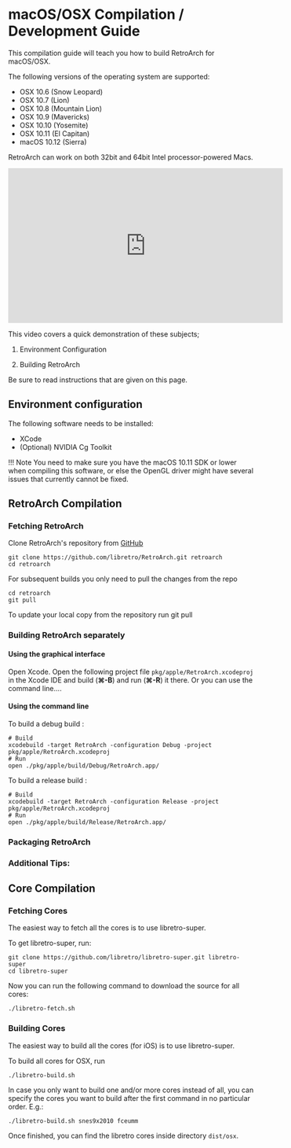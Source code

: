 # macOS/OSX Compilation / Development Guide

This compilation guide will teach you how to build RetroArch for macOS/OSX.

The following versions of the operating system are supported:

- OSX 10.6    (Snow Leopard)
- OSX 10.7    (Lion)
- OSX 10.8    (Mountain Lion)
- OSX 10.9    (Mavericks)
- OSX 10.10   (Yosemite)
- OSX 10.11   (El Capitan)
- macOS 10.12 (Sierra)

RetroArch can work on both 32bit and 64bit Intel processor-powered Macs.

<iframe width="560" height="315" src="https://www.youtube-nocookie.com/embed/fPO-9jescmo" frameborder="0" allow="accelerometer; autoplay; clipboard-write; encrypted-media; gyroscope; picture-in-picture" allowfullscreen></iframe>

This video covers a quick demonstration of these subjects;

1. Environment Configuration

2. Building RetroArch

Be sure to read instructions that are given on this page.

## Environment configuration

The following software needs to be installed:

- XCode
- (Optional) NVIDIA Cg Toolkit

!!! Note
    You need to make sure you have the macOS 10.11 SDK or lower when compiling this software, or else the OpenGL driver might have several issues that currently cannot be fixed.

## RetroArch Compilation

### Fetching RetroArch

Clone RetroArch's repository from [GitHub](https://github.com/libretro/RetroArch)

    git clone https://github.com/libretro/RetroArch.git retroarch
    cd retroarch

For subsequent builds you only need to pull the changes from the repo

    cd retroarch
    git pull

To update your local copy from the repository run git pull

### Building RetroArch separately

#### Using the graphical interface

Open Xcode. Open the following project file `pkg/apple/RetroArch.xcodeproj` in the Xcode IDE and build (**&#8984;-B**) and run (**&#8984;-R**) it there. Or you can use the command line....

#### Using the command line

To build a debug build :

    # Build
    xcodebuild -target RetroArch -configuration Debug -project pkg/apple/RetroArch.xcodeproj
    # Run
    open ./pkg/apple/build/Debug/RetroArch.app/

To build a release build :

    # Build
    xcodebuild -target RetroArch -configuration Release -project pkg/apple/RetroArch.xcodeproj
    # Run
    open ./pkg/apple/build/Release/RetroArch.app/

### Packaging RetroArch


### Additional Tips:

## Core Compilation

### Fetching Cores

The easiest way to fetch all the cores is to use libretro-super.

To get libretro-super, run:

    git clone https://github.com/libretro/libretro-super.git libretro-super
    cd libretro-super

Now you can run the following command to download the source for all cores:

    ./libretro-fetch.sh

### Building Cores

The easiest way to build all the cores (for iOS) is to use libretro-super.

To build all cores for OSX, run

    ./libretro-build.sh

In case you only want to build one and/or more cores instead of all, you can specify the cores you want to build after the first command in no particular order. E.g.:

    ./libretro-build.sh snes9x2010 fceumm

Once finished, you can find the libretro cores inside directory `dist/osx`.
